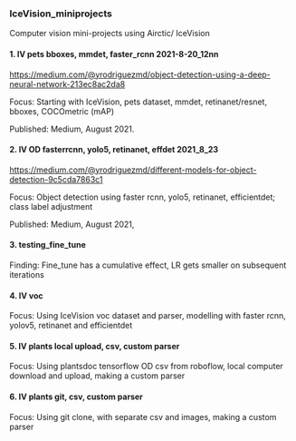 ### IceVision_miniprojects
Computer vision mini-projects using Airctic/ IceVision

#### 1.  IV pets bboxes, mmdet, faster_rcnn 2021-8-20_12nn
https://medium.com/@yrodriguezmd/object-detection-using-a-deep-neural-network-213ec8ac2da8

Focus:  Starting with IceVision, pets dataset, mmdet, retinanet/resnet, bboxes, COCOmetric (mAP)

Published:  Medium, August 2021.

#### 2.  IV OD fasterrcnn, yolo5, retinanet, effdet 2021_8_23
https://medium.com/@yrodriguezmd/different-models-for-object-detection-9c5cda7863c1

Focus:  Object detection using faster rcnn, yolo5, retinanet, efficientdet; class label adjustment

Published: Medium, August 2021,

#### 3.  testing_fine_tune

Finding:  Fine_tune has a cumulative effect, LR gets smaller on subsequent iterations

#### 4.  IV voc 

Focus: Using IceVision voc dataset and parser, modelling with faster rcnn, yolov5, retinanet and efficientdet

#### 5.  IV plants local upload, csv, custom parser

Focus:  Using plantsdoc tensorflow OD csv from roboflow, local computer download and upload, making a custom parser


#### 6.  IV plants git, csv, custom parser

Focus:  Using git clone, with separate csv and images, making a custom parser
